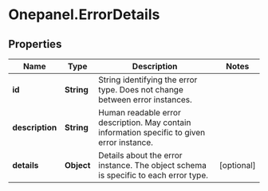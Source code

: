 # Onepanel.ErrorDetails

## Properties
Name | Type | Description | Notes
------------ | ------------- | ------------- | -------------
**id** | **String** | String identifying the error type. Does not change between error instances. | 
**description** | **String** | Human readable error description. May contain information specific to given error instance. | 
**details** | **Object** | Details about the error instance. The object schema is specific to each error type. | [optional] 


